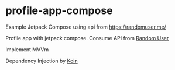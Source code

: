 # profile-app-compose
Example Jetpack Compose using api from https://randomuser.me/

Profile app with jetpack compose. 
Consume API from [Random User](https://randomuser.me/)

Implement MVVm

Dependency Injection by [Koin](https://insert-koin.io/)
